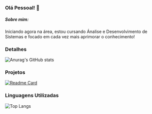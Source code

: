 ### Olá Pessoal! 👋
##### Sobre mim:
Iniciando agora na área, estou cursando Ánalise e Desenvolvimento de Sistemas e focado em cada vez mais aprimorar o conhecimento!

### Detalhes

![Anurag's GitHub stats](https://github-readme-stats.vercel.app/api?username=GuYujiFujimoto&show_icons=true&theme=dark)

### Projetos

[![Readme Card](https://github-readme-stats.vercel.app/api/pin/?username=GuYujiFujimoto&repo=Tik_Tok_Project&theme=dark)](https://github.com/anuraghazra/github-readme-stats)

### Linguagens Utilizadas

![Top Langs](https://github-readme-stats.vercel.app/api/top-langs/?username=GuYujiFujimoto&layout=compact&theme=dark)
